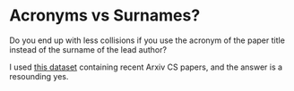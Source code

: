 # Acronyms vs Surnames?

Do you end up with less collisions if you use the acronym of the paper title instead of the surname of the lead author?

I used [this dataset](https://www.kaggle.com/neelshah18/arxivdataset) containing recent Arxiv CS papers, and the answer is a resounding yes.
